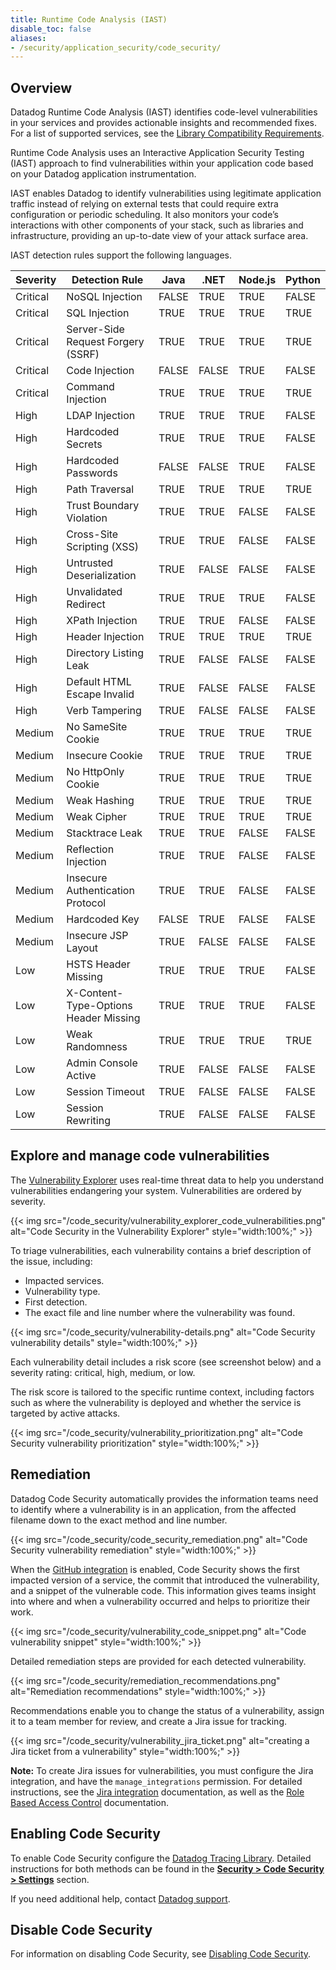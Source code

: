 ```yaml
---
title: Runtime Code Analysis (IAST)
disable_toc: false
aliases:
- /security/application_security/code_security/
---
```


## Overview

Datadog Runtime Code Analysis (IAST) identifies code-level vulnerabilities in your services and provides actionable insights and recommended fixes. For a list of supported services, see the [Library Compatibility Requirements][5].

Runtime Code Analysis uses an Interactive Application Security Testing (IAST) approach to find vulnerabilities within your application code based on your Datadog application instrumentation.

IAST enables Datadog to identify vulnerabilities using legitimate application traffic instead of relying on external tests that could require extra configuration or periodic scheduling. It also monitors your code’s interactions with other components of your stack, such as libraries and infrastructure, providing an up-to-date view of your attack surface area.

IAST detection rules support the following languages.

| Severity | Detection Rule                        | Java  | .NET  | Node.js | Python |
| -------- | ------------------------------------- | ----- | ----- | ------- |--------|
| Critical | NoSQL Injection                       | FALSE | TRUE  | TRUE    | FALSE  |
| Critical | SQL Injection                         | TRUE  | TRUE  | TRUE    | TRUE   |
| Critical | Server-Side Request Forgery (SSRF)    | TRUE  | TRUE  | TRUE    | TRUE   |
| Critical | Code Injection                        | FALSE | FALSE | TRUE    | FALSE  |
| Critical | Command Injection                     | TRUE  | TRUE  | TRUE    | TRUE   |
| High     | LDAP Injection                        | TRUE  | TRUE  | TRUE    | FALSE  |
| High     | Hardcoded Secrets                     | TRUE  | TRUE  | TRUE    | FALSE  |
| High     | Hardcoded Passwords                   | FALSE | FALSE | TRUE    | FALSE  |
| High     | Path Traversal                        | TRUE  | TRUE  | TRUE    | TRUE   |
| High     | Trust Boundary Violation              | TRUE  | TRUE  | FALSE   | FALSE  |
| High     | Cross-Site Scripting (XSS)            | TRUE  | TRUE  | FALSE   | FALSE  |
| High     | Untrusted Deserialization             | TRUE  | FALSE | FALSE   | FALSE  |
| High     | Unvalidated Redirect                  | TRUE  | TRUE  | TRUE    | FALSE  |
| High     | XPath Injection                       | TRUE  | TRUE  | FALSE   | FALSE  |
| High     | Header Injection                      | TRUE  | TRUE  | TRUE    | TRUE   |
| High     | Directory Listing Leak                | TRUE  | FALSE | FALSE   | FALSE  |
| High     | Default HTML Escape Invalid           | TRUE  | FALSE | FALSE   | FALSE  |
| High     | Verb Tampering                        | TRUE  | FALSE | FALSE   | FALSE  |
| Medium   | No SameSite Cookie                    | TRUE  | TRUE  | TRUE    | TRUE   |
| Medium   | Insecure Cookie                       | TRUE  | TRUE  | TRUE    | TRUE   |
| Medium   | No HttpOnly Cookie                    | TRUE  | TRUE  | TRUE    | TRUE   |
| Medium   | Weak Hashing                          | TRUE  | TRUE  | TRUE    | TRUE   |
| Medium   | Weak Cipher                           | TRUE  | TRUE  | TRUE    | TRUE   |
| Medium   | Stacktrace Leak                       | TRUE  | TRUE  | FALSE   | FALSE  |
| Medium   | Reflection Injection                  | TRUE  | TRUE  | FALSE   | FALSE  |
| Medium   | Insecure Authentication Protocol      | TRUE  | TRUE  | FALSE   | FALSE  |
| Medium   | Hardcoded Key                         | FALSE | TRUE  | FALSE   | FALSE  |
| Medium   | Insecure JSP Layout                   | TRUE  | FALSE | FALSE   | FALSE  |
| Low      | HSTS Header Missing                   | TRUE  | TRUE  | TRUE    | FALSE  |
| Low      | X-Content-Type-Options Header Missing | TRUE  | TRUE  | TRUE    | FALSE  |
| Low      | Weak Randomness                       | TRUE  | TRUE  | TRUE    | TRUE   |
| Low      | Admin Console Active                  | TRUE  | FALSE | FALSE   | FALSE  |
| Low      | Session Timeout                       | TRUE  | FALSE | FALSE   | FALSE  |
| Low      | Session Rewriting                     | TRUE  | FALSE | FALSE   | FALSE  |

## Explore and manage code vulnerabilities

The [Vulnerability Explorer][1] uses real-time threat data to help you understand vulnerabilities endangering your system. Vulnerabilities are ordered by severity.

{{< img src="/code_security/vulnerability_explorer_code_vulnerabilities.png" alt="Code Security in the Vulnerability Explorer" style="width:100%;" >}}

To triage vulnerabilities, each vulnerability contains a brief description of the issue, including:

- Impacted services.
- Vulnerability type.
- First detection.
- The exact file and line number where the vulnerability was found.

{{< img src="/code_security/vulnerability-details.png" alt="Code Security vulnerability details" style="width:100%;" >}}

Each vulnerability detail includes a risk score (see screenshot below) and a severity rating: critical, high, medium, or low.

The risk score is tailored to the specific runtime context, including factors such as where the vulnerability is deployed and whether the service is targeted by active attacks.

{{< img src="/code_security/vulnerability_prioritization.png" alt="Code Security vulnerability prioritization" style="width:100%;" >}}

## Remediation

Datadog Code Security automatically provides the information teams need to identify where a vulnerability is in an application, from the affected filename down to the exact method and line number.

{{< img src="/code_security/code_security_remediation.png" alt="Code Security vulnerability remediation" style="width:100%;" >}}

When the [GitHub integration][7] is enabled, Code Security shows the first impacted version of a service, the commit that introduced the vulnerability, and a snippet of the vulnerable code. This information gives teams insight into where and when a vulnerability occurred and helps to prioritize their work.

{{< img src="/code_security/vulnerability_code_snippet.png" alt="Code vulnerability snippet" style="width:100%;" >}}

Detailed remediation steps are provided for each detected vulnerability.

{{< img src="/code_security/remediation_recommendations.png" alt="Remediation recommendations" style="width:100%;" >}}

Recommendations enable you to change the status of a vulnerability, assign it to a team member for review, and create a Jira issue for tracking.

{{< img src="/code_security/vulnerability_jira_ticket.png" alt="creating a Jira ticket from a vulnerability" style="width:100%;" >}}

**Note:** To create Jira issues for vulnerabilities, you must configure the Jira integration, and have the `manage_integrations` permission. For detailed instructions, see the [Jira integration][3] documentation, as well as the [Role Based Access Control][4] documentation.

## Enabling Code Security

To enable Code Security configure the [Datadog Tracing Library][9]. Detailed instructions for both methods can be found in the [**Security > Code Security > Settings**][10] section.

If you need additional help, contact [Datadog support][11].

## Disable Code Security

For information on disabling Code Security, see [Disabling Code Security][12].


[1]: https://app.datadoghq.com/security/appsec/vm/code
[2]: /security/code_security/iast/setup/java/
[3]: /integrations/jira/
[4]: /account_management/rbac/permissions/#integrations
[5]: /security/code_security/iast/setup/#using-datadog-tracing-libraries
[6]: https://docs.google.com/forms/d/1wsgbd80eImvJSjXe5y5VCjAW0zzn5p3CoCLsOy0vqsk/
[7]: /integrations/github/
[9]: /security/code_security/iast/setup/
[10]: https://app.datadoghq.com/security/configuration/code-security/setup
[11]: https://www.datadoghq.com/support/
[12]: /security/application_security/troubleshooting/#disabling-code-security
